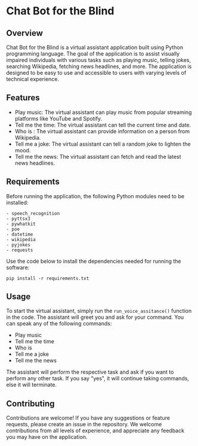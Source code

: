 # <p>Chat Bot for the Blind</p>

## Overview

Chat Bot for the Blind is a virtual assistant application built using Python programming language. The goal of the application is to assist visually impaired individuals with various tasks such as playing music, telling jokes, searching Wikipedia, fetching news headlines, and more. The application is designed to be easy to use and accessible to users with varying levels of technical experience.

## Features

- Play music: The virtual assistant can play music from popular streaming platforms like YouTube and Spotify.
- Tell me the time: The virtual assistant can tell the current time and date.
- Who is <person name>: The virtual assistant can provide information on a person from Wikipedia.
- Tell me a joke: The virtual assistant can tell a random joke to lighten the mood.
- Tell me the news: The virtual assistant can fetch and read the latest news headlines.

## Requirements

Before running the application, the following Python modules need to be installed:
```
- speech_recognition
- pyttsx3
- pywhatkit
- poe
- datetime
- wikipedia
- pyjokes
- requests
```

Use the code below to install the dependencies needed for running the software:
```
pip install -r requirements.txt
```

## Usage

To start the virtual assistant, simply run the `run_voice_assitance()` function in the code. The assistant will greet you and ask for your command. You can speak any of the following commands:

- Play music
- Tell me the time
- Who is <person name>
- Tell me a joke
- Tell me the news

The assistant will perform the respective task and ask if you want to perform any other task. If you say "yes", it will continue taking commands, else it will terminate.

## Contributing

Contributions are welcome! If you have any suggestions or feature requests, please create an issue in the repository. We welcome contributions from all levels of experience, and appreciate any feedback you may have on the application.
